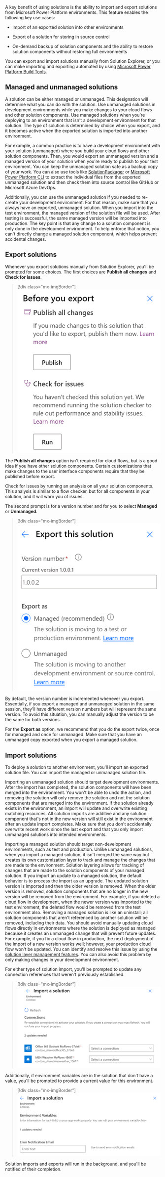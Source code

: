 A key benefit of using solutions is the ability to import and export solutions from Microsoft Power Platform environments. This feature enables the following key use cases:

-   Import of an exported solution into other environments

-   Export of a solution for storing in source control

-   On-demand backup of solution components and the ability to restore solution components without restoring full environments

You can export and import solutions manually from Solution Explorer, or you can make importing and exporting automated by using [Microsoft Power Platform Build Tools](/power-platform/alm/devops-build-tools/?azure-portal=true).

## Managed and unmanaged solutions

A solution can be either managed or unmanaged. This designation will determine what you can do with the solution. Use unmanaged solutions in development environments while you make changes to your cloud flows and other solution components. Use managed solutions when you're deploying to an environment that isn't a development environment for that solution. The type of solution is determined by choice when you export, and it becomes active when the exported solution is imported into another environment.

For example, a common practice is to have a development environment with your solution (unmanaged) where you build your cloud flows and other solution components. Then, you would export an unmanaged version and a managed version of your solution when you're ready to publish to your test environment. You can keep the unmanaged solution safe as a backup copy of your work. You can also use tools like [SolutionPackager](/power-platform/alm/solution-packager-tool/?azure-portal=true) or [Microsoft Power Platform CLI](/powerapps/developer/common-data-service/powerapps-cli/?azure-portal=true) to extract the individual files from the exported unmanaged solution and then check them into source control like GitHub or Microsoft Azure DevOps. 

Additionally, you can use the unmanaged solution if you needed to re-create your development environment. For that reason, make sure that you always have an exported, unmanaged solution. When you import into the test environment, the managed version of the solution file will be used. After testing is successful, the same managed version will be imported into production. The key point is that any change to a solution component is only done in the development environment. To help enforce that notion, you can't directly change a managed solution component, which helps prevent accidental changes.

## Export solutions

Whenever you export solutions manually from Solution Explorer, you'll be prompted for some choices. The first choices are **Publish all changes** and **Check for issues**.

> [!div class="mx-imgBorder"]
> ![Screenshot of the Before you export options.](../media/before-export.png)

The **Publish all changes** option isn't required for cloud flows, but is a good idea if you have other solution components. Certain customizations that make changes to the user interface components require that they be published before export.

Check for issues by running an analysis on all your solution components. This analysis is similar to a flow checker, but for all components in your solution, and it will warn you of issues. 

The second prompt is for a version number and for you to select **Managed** or **Unmanaged**.

> [!div class="mx-imgBorder"]
> ![Screenshot of the Version number and Export as options in the Export this solution prompt.](../media/export-solution.png)

By default, the version number is incremented whenever you export. Essentially, if you export a managed and unmanaged solution in the same session, they'll have different version numbers but will represent the same version. To avoid this situation, you can manually adjust the version to be the same for both versions.

For the **Export as** option, we recommend that you do the export twice, once for managed and once for unmanaged. Make sure that you have an unmanaged copy exported when you export a managed solution.

## Import solutions

To deploy a solution to another environment, you'll import an exported solution file. You can import the managed or unmanaged solution file.

Importing an unmanaged solution should target development environments. After the import has completed, the solution components will have been merged into the environment. You won't be able to undo the action, and removing the solution will only remove the solution and not the solution components that are merged into the environment. If the solution already exists in the environment, an import will update and overwrite existing matching resources. All solution imports are additive and any solution component that's not in the new version will still exist in the environment after an update import completes. Make sure that you don't accidentally overwrite recent work since the last export and that you only import unmanaged solutions into intended environments.

Importing a managed solution should target non-development environments, such as test and production. Unlike unmanaged solutions, when you import a managed solution, it isn't merged the same way but creates its own customization layer to track and manage the changes that are made to the environment. Solution layering allows for tracking of changes that are made to the solution components of your managed solution. If you import an update to a managed solution, the default behavior is to process the import as an upgrade. The updated solution version is imported and then the older version is removed. When the older version is removed, solution components that are no longer in the new version will be removed from the environment. For example, if you deleted a cloud flow in development, when the newer version was imported to the test environment, the deleted flow would be removed from the test environment also. Removing a managed solution is like an uninstall; all solution components that aren't referenced by another solution will be removed, including their data. You should avoid manually updating cloud flows directly in environments where the solution is deployed as managed because it creates an unmanaged change that will prevent future updates. For example, if you fix a cloud flow in production, the next deployment of the import of a new version works well; however, your production cloud flow won't be updated. You can identify and resolve this issue by using the [solution layer management features](/powerapps/maker/data-platform/solution-layers/?azure-portal=true). You can also avoid this problem by only making changes in your development environment.

For either type of solution import, you'll be prompted to update any connection references that weren't previously established.

> [!div class="mx-imgBorder"]
> ![Screenshot of setting connection references to connection during import.](../media/connections.png)

Additionally, if environment variables are in the solution that don't have a value, you'll be prompted to provide a current value for this environment.

> [!div class="mx-imgBorder"]
> ![Screenshot of the Import a solution environment variables.](../media/import-solution-variables.png)

Solution imports and exports will run in the background, and you'll be notified of their completion.
